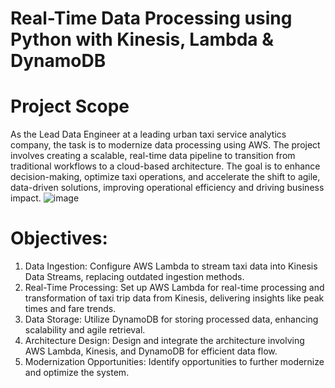 # Real-Time Data Processing using Python with Kinesis, Lambda & DynamoDB

# Project Scope 
As the Lead Data Engineer at a leading urban taxi service analytics company, the task is to modernize data processing using AWS. The project involves creating a scalable, real-time data pipeline to transition from traditional workflows to a cloud-based architecture. The goal is to enhance decision-making, optimize taxi operations, and accelerate the shift to agile, data-driven solutions, improving operational efficiency and driving business impact.
![image](https://github.com/user-attachments/assets/6cf4cd21-7bed-47bb-b02d-cf0b25d636d4)

# Objectives:
1.	Data Ingestion:
Configure AWS Lambda to stream taxi data into Kinesis Data Streams, replacing outdated ingestion methods.
2.	Real-Time Processing:
Set up AWS Lambda for real-time processing and transformation of taxi trip data from Kinesis, delivering insights like peak times and fare trends.
3.	Data Storage:
Utilize DynamoDB for storing processed data, enhancing scalability and agile retrieval.
4.	Architecture Design:
Design and integrate the architecture involving AWS Lambda, Kinesis, and DynamoDB for efficient data flow.
5.	Modernization Opportunities:
Identify opportunities to further modernize and optimize the system.
